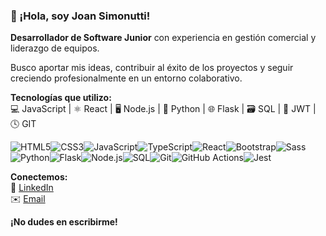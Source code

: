 ### 👋 ¡Hola, soy Joan Simonutti!

**Desarrollador de Software Junior** con experiencia en gestión comercial y liderazgo de equipos. <br/>

Busco aportar mis ideas, contribuir al éxito de los proyectos y seguir creciendo profesionalmente en un entorno colaborativo.<br/>

**Tecnologías que utilizo:** <br/>
💻 JavaScript | ⚛️ React | 🖥️ Node.js | 🐍 Python | 🌐 Flask | 🗃️ SQL | 🔑 JWT | 🕓 GIT <br/>  

<img alt="HTML5" src="https://img.shields.io/badge/-HTML5-E34F26?style=flat-square&logo=html5&logoColor=white" /><img alt="CSS3" src="https://img.shields.io/badge/-CSS3-1572B6?style=flat-square&logo=css3&logoColor=white" /><img alt="JavaScript" src="https://img.shields.io/badge/-JavaScript-f7df1c?style=flat-square&logo=javascript&logoColor=black" /><img alt="TypeScript" src="https://img.shields.io/badge/-TypeScript-007ACC?style=flat-square&logo=typescript&logoColor=white" /><img alt="React" src="https://img.shields.io/badge/-React-45b8d8?style=flat-square&logo=react&logoColor=white" /><img alt="Bootstrap" src="https://img.shields.io/badge/-Bootstrap-7953b3?style=flat-square&logo=bootstrap&logoColor=white" /><img alt="Sass" src="https://img.shields.io/badge/-Sass-CC6699?style=flat-square&logo=sass&logoColor=white" /><img alt="Python" src="https://img.shields.io/badge/-Python-3776AB?style=flat-square&logo=python&logoColor=white" /><img alt="Flask" src="https://img.shields.io/badge/-Flask-000000?style=flat-square&logo=flask&logoColor=white" /><img alt="Node.js" src="https://img.shields.io/badge/-Node.js-43853d?style=flat-square&logo=node.js&logoColor=white" /><img alt="SQL" src="https://img.shields.io/badge/-SQL-4479A1?style=flat-square&logo=postgresql&logoColor=white" /><img alt="Git" src="https://img.shields.io/badge/-Git-F05032?style=flat-square&logo=git&logoColor=white" /><img alt="GitHub Actions" src="https://img.shields.io/badge/-GitHub_Actions-2088FF?style=flat-square&logo=github-actions&logoColor=white" /><img alt="Jest" src="https://img.shields.io/badge/-Jest-be3d19?style=flat-square&logo=jest&logoColor=white" />

**Conectemos:** <br/>
🔗 [LinkedIn](https://www.linkedin.com/in/joansimonutti/) <br/>
✉️ [Email](mailto:joansimonutticode@gmail.com) <br/>
  
 **¡No dudes en escribirme!**
